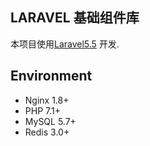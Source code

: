 ## LARAVEL 基础组件库
本项目使用[Laravel5.5](https://laravel.com/docs/5.5) 开发.

## Environment
- Nginx 1.8+
- PHP 7.1+
- MySQL 5.7+
- Redis 3.0+